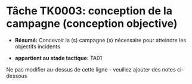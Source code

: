 # Tâche TK0003: conception de la campagne (conception objective)

* **Résumé:** Concevoir la (s) campagne (s) nécessaire pour atteindre les objectifs incidents

* **appartient au stade tactique:** TA01

Ne pas modifier au-dessus de cette ligne - veuillez ajouter des notes ci-dessous